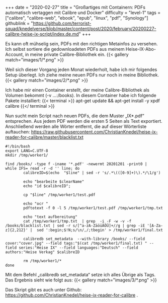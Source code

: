 +++
date = "2020-02-27"
title = "Großartiges mit Containern: PDFs automatisch vertaggen mit Calibre und Docker"
difficulty = "level-1"
tags = ["calibre", "calibre-web", "ebook", "epub", "linux", "pdf", "Synology"]
githublink = "https://github.com/terrorist-squad/knedelverse/blob/master/content/post/2020/february/20200227-calibre-heise-ix-script/index.de.md"
+++

Es kann oft mühselig sein, PDFs mit den richtigen Metainfos zu versehen. Ich selbst sortiere die gedownloadeten PDFs aus meinem Heise-IX-Abo-Account, in meine private Calibre-Bibliothek ein.
{{< gallery match="images/1/*.png" >}}

Weil sich dieser Vorgang jeden Monat wiederholt, habe ich mir folgendes Setup überlegt. Ich ziehe meine neuen PDFs nur noch in meine Bibliothek. 
{{< gallery match="images/2/*.png" >}}

Ich habe mir einen Container erstellt, der meine Calibre-Bibliothek als Volumen bekommt (-v …:/books). In diesem Container habe ich folgende Pakete installiert:
{{< terminal >}}
apt-get update && apt-get install -y xpdf calibre
{{</ terminal >}}

Nun sucht mein Script nach neuen PDFs, die dem Muster „IX*.pdf“ entsprechen. Aus jedem PDF werden die ersten 5 Seiten als Text exportiert. Anschließend werden alle Wörter entfernt, die auf dieser Wörterliste auftauchen: https://raw.githubusercontent.com/ChristianKnedel/heise-ix-reader-for-calibre/master/blacklist.txt
```
#!/bin/bash
export LANG=C.UTF-8
mkdir /tmp/worker1/

find /books/ -type f -iname '*.pdf' -newermt 20201201 -print0 | 
while IFS= read -r -d '' line; do 
        calibreID=$(echo  "$line" | sed -r 's/.*\(([0-9]+)\).*/\1/g')
        
        echo "bearbeite $clearName"
        echo "id $calibreID";

        cp "$line" /tmp/worker1/test.pdf

        echo "ocr "
        pdftotext -f 0 -l 5 /tmp/worker1/test.pdf /tmp/worker1/tmp.txt

        echo "text aufbereitung"
        cat /tmp/worker1/tmp.txt  | grep  -i -F -w -v -f  /books/blacklist.txt | sed -r s/[^a-zA-ZäöüÄÖÜ]+//g | grep -iE '[A-Za-z]{2,212}' |  sed ':begin;$!N;s/\n/,/;tbegin' > /tmp/worker1/final.txt

        calibredb set_metadata  --with-library /books/ --field cover:"cover.jpg" --field tags:"$(cat /tmp/worker1/final.txt) " --field series:"Heise IX" --field languages:"Deutsch" --field authors:"Heise Verkag" $calibreID
        
        rm /tmp/worker1/*
done

```

Mit dem Befehl „calibredb set_metadata“ setze ich alles Übrige als Tags. Das Ergebnis sieht wie folgt aus:
{{< gallery match="images/3/*.png" >}}

Das Skript gibt es auch unter Github: https://github.com/ChristianKnedel/heise-ix-reader-for-calibre . 